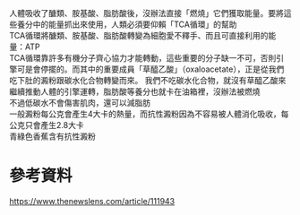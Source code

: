 人體吸收了醣類、胺基酸、脂肪酸後，沒辦法直接「燃燒」它們獲取能量。要將這些養分中的能量抓出來使用，人類必須要仰賴「TCA循環」的幫助  
TCA循環將醣類、胺基酸、脂肪酸轉變為細胞愛不釋手、而且可直接利用的能量：ATP  
TCA循環靠許多有機分子齊心協力才能轉動，這些重要的分子缺一不可，否則引擎可是會停擺的。而其中的重要成員「草醯乙酸」（oxaloacetate），正是從我們吃下肚的澱粉跟碳水化合物轉變而來。
我們不吃碳水化合物，就沒有草醯乙酸來繼續推動人體的引擎運轉，脂肪酸等養分也就卡在油箱裡，沒辦法被燃燒  
不過低碳水不會傷害肌肉，還可以減脂肪      
一般澱粉每公克會產生4大卡的熱量，而抗性澱粉因為不容易被人體消化吸收，每公克只會產生2.8大卡  
青綠色香蕉含有抗性澱粉  

# 參考資料  
https://www.thenewslens.com/article/111943  
